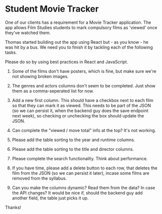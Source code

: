 # Student Movie Tracker

One of our clients has a requirement for a Movie Tracker application. The app allows Film Studies students to mark compulsory films as 'viewed' once they've watched them.

Thomas started building out the app using React but - as you know - he was hit by a bus. We need you to finish it by tackling each of the following tasks.

Please do so by using best practices in React and JavaScript. 

1. Some of the films don't have posters, which is fine, but make sure we're not showing broken images.

2. The genres and actors columns don't seem to be completed. Just show them as a comma-seperated list for now.

4. Add a new first column. This should have a checkbox next to each film so that they can mark it as viewed. This needs to be part of the JSON (so we can persist it, when the backend guy does the save endpoint next week), so checking or unchecking the box should update the JSON.

5. Can complete the "viewed / move total" info at the top? It's not working.

6. Please add the table sorting to the year and runtime columns.

7. Please add the table sorting to the title and director columns.
   
8. Please complete the search functionality. Think about performance.

9. If you have time, please add a delete button to each row, that deletes the film from the JSON (so we can persist it later), incase some films are removed from the syllabus.

10. Can you make the columns dynamic? Read them from the data? In case the API changes? It would be nice if, should the backend guy add another field, the table just picks it up.

Thanks!




